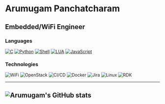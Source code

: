 # Arumugam Panchatcharam
## Embedded/WiFi Engineer
### Languages
[![C](https://img.shields.io/badge/-C-000?&logo=C)](https://github.com/Arumugam-panchatcharam?tab=repositories&q=&type=&language=c)
[![Python](https://img.shields.io/badge/-Python-000?&logo=python)](https://github.com/Arumugam-panchatcharam?tab=repositories&q=&type=&language=python)
[![Shell](https://img.shields.io/badge/-Shell-000?&logo=GNU-Bash)](https://github.com/Arumugam-panchatcharam?tab=repositories&q=&type=&language=shell)
[![LUA](https://img.shields.io/badge/-Lua-000?&logo=Lua)](https://github.com/Arumugam-panchatcharam?tab=repositories&q=&type=&language=lua)
[![JavaScript](https://img.shields.io/badge/-JavaScript-000?&logo=JavaScript&logoColor=ddc508)](https://github.com/Arumugam-panchatcharam?tab=repositories&q=&type=&language=javascript)

### Technologies
![WiFi](https://img.shields.io/badge/-WiFi-000?style=flat-square&logo=Wikiquote)
![OpenStack](https://img.shields.io/badge/-OpenStack-000?&logo=OpenStack&logoColor=red)
![CI/CD](https://img.shields.io/badge/-CI%2FCD-000?&logo=CircleCI&logoColor=888)
![Docker](https://img.shields.io/badge/-Docker-000?&logo=Docker)
![Jira](https://img.shields.io/badge/-Jira-000?&logo=Jira-Software&logoColor=0052CC)
![Linux](https://img.shields.io/badge/-Linux-000?&logo=Linux&logoColor=FCC624)
![RDK](https://img.shields.io/badge/-RDK-000)

---
![Arumugam's GitHub stats](https://github-readme-stats.vercel.app/api?username=Arumugam-panchatcharam&theme=vue-dark&show_icons=true)
---

<!---
- 👋 Hi, I’m @Arumugam-panchatcharam
- 👀 I’m interested in ...
- 🌱 I’m currently learning ...
- 💞️ I’m looking to collaborate on ...
- 📫 How to reach me ...


Arumugam-panchatcharam/Arumugam-panchatcharam is a ✨ special ✨ repository because its `README.md` (this file) appears on your GitHub profile.
You can click the Preview link to take a look at your changes.
--->
